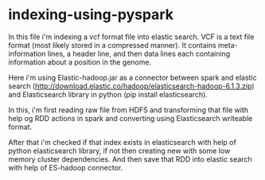 # indexing-using-pyspark
In this file i'm indexing a vcf format file into elastic search. VCF is a text file format (most likely stored in a compressed manner). It contains meta-information lines, a header line, and then data lines each containing information about a position in the genome.

Here i'm using Elastic-hadoop.jar as a connector between spark and elastic search (http://download.elastic.co/hadoop/elasticsearch-hadoop-6.1.3.zip) and Elasticsearch library in python (pip install elasticsearch).

In this, i'm first reading raw file from HDFS and transforming that file with help og RDD actions in spark and converting using Elasticsearch writeable format. 

After that i'm checked if that index exists in elasticsearch with help of python elasticsearch library, if not then creating new with some low memory cluster dependencies. And then save that RDD into elastic search with help of ES-hadoop connector.
